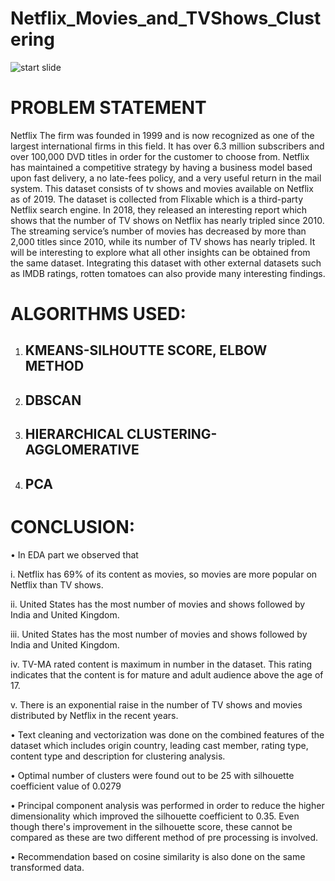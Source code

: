 # Netflix_Movies_and_TVShows_Clustering
![start slide](https://www.theclick.gg/wp-content/uploads/2021/08/netflix-gaming-tests.jpg)

# PROBLEM STATEMENT

Netflix The firm was founded in 1999 and is now recognized as one of the largest international firms in this field. It has over 6.3 million subscribers and over 100,000 DVD titles in order for the customer to choose from. Netflix has maintained a competitive strategy by having a business model based upon fast delivery, a no late-fees policy, and a very useful return in the mail system.
 	This dataset consists of tv shows and movies available on Netflix as of 2019. The dataset is collected from Flixable which is a third-party Netflix search engine.  In 2018, they released an interesting report which shows that the number of TV shows on Netflix has nearly tripled since 2010. The streaming service’s number of movies has decreased by more than 2,000 titles since 2010, while its number of TV shows has nearly tripled. It will be interesting to explore what all other insights can be obtained from the same dataset.  Integrating this dataset with other external datasets such as IMDB ratings, rotten tomatoes can also provide many interesting findings.

# ALGORITHMS USED:
1.	## KMEANS-SILHOUTTE SCORE, ELBOW METHOD
2.	## DBSCAN
3.	## HIERARCHICAL CLUSTERING-AGGLOMERATIVE
4.	## PCA

# CONCLUSION:

•	In EDA part we observed that

i.	Netflix has 69% of its content as movies, so movies are  more popular on Netflix than TV shows.

ii.	United States has the most number of movies and shows followed by India and United Kingdom.

iii.	United States has the most number of movies and shows followed by India and United Kingdom.

iv.	TV-MA rated content is maximum in number in the dataset. This rating indicates that the content is for mature and adult audience above the age of 17.

v.	There is an exponential raise in the number of TV shows and movies distributed by Netflix in the recent years.

•	Text cleaning and vectorization was done on the combined features of the dataset which includes origin country, leading cast member, rating type, content type and description for clustering analysis.

•	Optimal number of clusters were found out to be 25 with silhouette coefficient value of 0.0279

•	Principal component analysis was performed in order to reduce the higher dimensionality which improved the silhouette coefficient to 0.35. Even though there's improvement in the silhouette score, these cannot be compared as these are two different method of pre processing is involved.

•	Recommendation based on cosine similarity is also done on the same transformed data.


